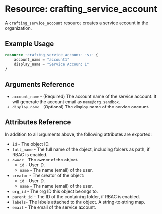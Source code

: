 # Resource: crafting_service_account

A `crafting_service_account` resource creates a service account in the organization.

## Example Usage

```terraform
resource "crafting_service_account" "s1" {
    account_name = "account1"
    display_name = "Service Account 1"
}
```

## Arguments Reference

* `account_name` - (Required) The account name of the service account. It will generate the account email as `name@org.sandbox`.
* `display_name` - (Optional) The display name of the service account.

## Attributes Reference

In addition to all arguments above, the following attributes are exported:

* `id` - The object ID.
* `full_name` - The full name of the object, including folders as path, if RBAC is enabled.
* `owner` - The owner of the object.
    * `id` - User ID.
    * `name` - The name (email) of the user.
* `creator` - The creator of the object:
    * `id` - User ID.
    * `name` - The name (email) of the user.
* `org_id` - The org ID this object belongs to.
* `parent_id` - The ID of the containing folder, if RBAC is enabled.
* `labels`- The labels attached to the object. A string-to-string map.
* `email` - The email of the service account.

